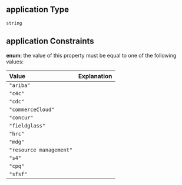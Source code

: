 ## application Type

`string`

## application Constraints

**enum**: the value of this property must be equal to one of the following values:

| Value                   | Explanation |
| :---------------------- | :---------- |
| `"ariba"`               |             |
| `"c4c"`                 |             |
| `"cdc"`                 |             |
| `"commerceCloud"`       |             |
| `"concur"`              |             |
| `"fieldglass"`          |             |
| `"hrc"`                 |             |
| `"mdg"`                 |             |
| `"resource management"` |             |
| `"s4"`                  |             |
| `"cpq"`                 |             |
| `"sfsf"`                |             |
